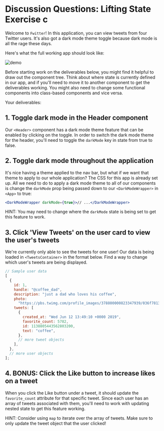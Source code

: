 # Discussion Questions: Lifting State Exercise c

Welcome to `Fwitter`! In this application, you can view tweets from four Twitter
users. It's also got a dark mode theme toggle because dark mode is all the rage
these days.

Here's what the full working app should look like:

![demo](https://raw.githubusercontent.com/learn-co-curriculum/react-hooks-dq-lifting-state/master/fwitter-demo.gif)

Before starting work on the deliverables below, you might find it helpful to
draw out the component tree. Think about where state is currently defined in our
app, and if you'll need to move it to another component to get the deliverables
working. You might also need to change some functional components into
class-based components and vice versa.

Your deliverables:

## 1. Toggle dark mode in the Header component

Our `<Header>` component has a dark mode theme feature that can be enabled by
clicking on the toggle. In order to switch the dark mode theme for the header,
you'll need to toggle the `darkMode` key in state from true to false.

## 2. Toggle dark mode throughout the application

It's nice having a theme applied to the nav bar, but what if we want that theme
to apply to our whole application? The CSS for this app is already set up. All
we need to do to apply a dark mode theme to all of our components is change the
`darkMode` prop being passed down to our `<DarkModeWrapper>` in `<App>` to true:

```jsx
<DarkModeWrapper darkMode={true}>// ...</DarkModeWrapper>
```

HINT: You may need to change where the `darkMode` state is being set to get this
feature to work.

## 3. Click 'View Tweets' on the user card to view the user's tweets

We're currently only able to see the tweets for one user! Our data is being
loaded in `<TweetsContainer>` in the format below. Find a way to change which
user's tweets are being displayed.

```js
// Sample user data
[
  {
    id: 1,
    handle: "@coffee_dad",
    description: "just a dad who loves his coffee",
    photo:
      "https://pbs.twimg.com/profile_images/378800000823347939/036f78135425d19367fcbb76ef58e86d_bigger.jpeg",
    tweets: [
      {
        created_at: "Wed Jun 12 13:49:10 +0000 2019",
        favorite_count: 5782,
        id: 1138805443562803200,
        text: "coffee",
      },
      // more tweet objects
    ],
  },
  // more user objects
];
```

## 4. BONUS: Click the Like button to increase likes on a tweet

When you click the Like button under a tweet, it should update the
`favorite_count` attribute for that specific tweet. Since each user has an array
of tweets associated with them, you'll need to work with updating nested state
to get this feature working.

HINT: Consider using `map` to iterate over the array of tweets. Make sure to
only update the tweet object that the user clicked!
